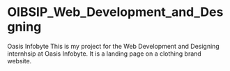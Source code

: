 # OIBSIP_Web_Development_and_Desgning
Oasis Infobyte 
This is my project for the Web Development and Designing internhsip at Oasis Infobyte. 
It is a landing page on a clothing brand website.

